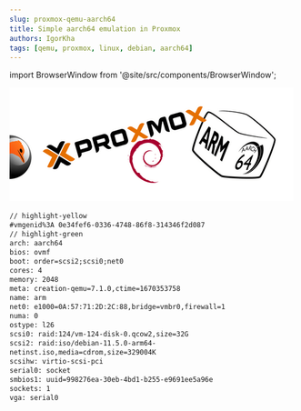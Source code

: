 ```yaml
---
slug: proxmox-qemu-aarch64
title: Simple aarch64 emulation in Proxmox
authors: IgorKha
tags: [qemu, proxmox, linux, debian, aarch64]
---
```


import BrowserWindow from '@site/src/components/BrowserWindow';

![Simple aarch64 emulation in Proxmox](./qemuarm64.png)

<!--truncate-->

<BrowserWindow>

```text title="nano /etc/pve/qemu-server/124.conf"
// highlight-yellow
#vmgenid%3A 0e34fef6-0336-4748-86f8-314346f2d087
// highlight-green
arch: aarch64
bios: ovmf
boot: order=scsi2;scsi0;net0
cores: 4
memory: 2048
meta: creation-qemu=7.1.0,ctime=1670353758
name: arm
net0: e1000=0A:57:71:2D:2C:88,bridge=vmbr0,firewall=1
numa: 0
ostype: l26
scsi0: raid:124/vm-124-disk-0.qcow2,size=32G
scsi2: raid:iso/debian-11.5.0-arm64-netinst.iso,media=cdrom,size=329004K
scsihw: virtio-scsi-pci
serial0: socket
smbios1: uuid=998276ea-30eb-4bd1-b255-e9691ee5a96e
sockets: 1
vga: serial0
```
</BrowserWindow>
